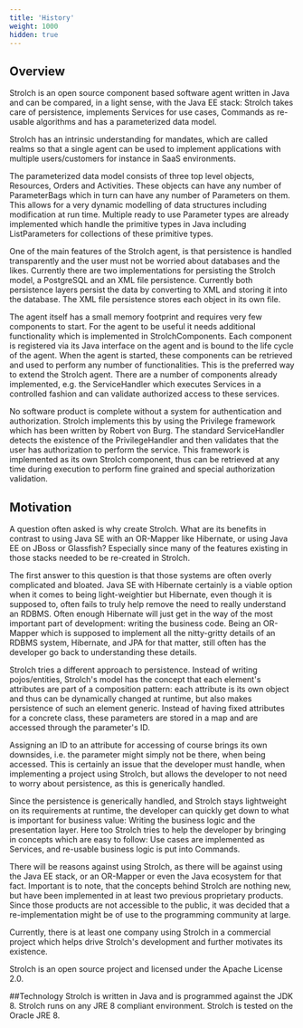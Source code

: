 ```yaml
---
title: 'History'
weight: 1000
hidden: true
---
```


## Overview
Strolch is an open source component based software agent written in Java and can be compared, in a light sense, with the Java EE stack: Strolch takes care of persistence, implements Services for use cases, Commands as re-usable algorithms and has a parameterized data model.

Strolch has an intrinsic understanding for mandates, which are called realms so that a single agent can be used to implement applications with multiple users/customers for instance in SaaS environments.

The parameterized data model consists of three top level objects, Resources, Orders and Activities. These objects can have any number of ParameterBags which in turn can have any number of Parameters on them. This allows for a very dynamic modelling of data structures including modification at run time. Multiple ready to use Parameter types are already implemented which handle the primitive types in Java including ListParameters for collections of these primitive types.

One of the main features of the Strolch agent, is that persistence is handled transparently and the user must not be worried about databases and the likes. Currently there are two implementations for persisting the Strolch model, a PostgreSQL and an XML file persistence. Currently both persistence layers persist the data by converting to XML and storing it into the database. The XML file persistence stores each object in its own file.

The agent itself has a small memory footprint and requires very few components to start. For the agent to be useful it needs additional functionality which is implemented in StrolchComponents. Each component is registered via its Java interface on the agent and is bound to the life cycle of the agent. When the agent is started, these components can be retrieved and used to perform any number of functionalities. This is the preferred way to extend the Strolch agent. There are a number of components already implemented, e.g. the ServiceHandler which executes Services in a controlled fashion and can validate authorized access to these services.

No software product is complete without a system for authentication and authorization. Strolch implements this by using the Privilege framework which has been written by Robert von Burg. The standard ServiceHandler detects the existence of the PrivilegeHandler and then validates that the user has authorization to perform the service. This framework is implemented as its own Strolch component, thus can be retrieved at any time during execution to perform fine grained and special authorization validation.

## Motivation
A question often asked is why create Strolch. What are its benefits in contrast to using Java SE with an OR-Mapper like Hibernate, or using Java EE on JBoss or Glassfish? Especially since many of the features existing in those stacks needed to be re-created in Strolch.

The first answer to this question is that those systems are often overly complicated and bloated. Java SE with Hibernate certainly is a viable option when it comes to being light-weightier but Hibernate, even though it is supposed to, often fails to truly help remove the need to really understand an RDBMS. Often enough Hibernate will just get in the way of the most important part of development: writing the business code. Being an OR-Mapper which is supposed to implement all the nitty-gritty details of an RDBMS system, Hibernate, and JPA for that matter, still often has the developer go back to understanding these details.

Strolch tries a different approach to persistence. Instead of writing pojos/entities, Strolch's model has the concept that each element's attributes are part of a composition pattern: each attribute is its own object and thus can be dynamically changed at runtime, but also makes persistence of such an element generic. Instead of having fixed attributes for a concrete class, these parameters are stored in a map and are accessed through the parameter's ID.

Assigning an ID to an attribute for accessing of course brings its own downsides, i.e. the parameter might simply not be there, when being accessed. This is certainly an issue that the developer must handle, when implementing a project using Strolch, but allows the developer to not need to worry about persistence, as this is generically handled.

Since the persistence is generically handled, and Strolch stays lightweight on its requirements at runtime, the developer can quickly get down to what is important for business value: Writing the business logic and the presentation layer. Here too Strolch tries to help the developer by bringing in concepts which are easy to follow: Use cases are implemented as Services, and re-usable business logic is put into Commands.

There will be reasons against using Strolch, as there will be against using the Java EE stack, or an OR-Mapper or even the Java ecosystem for that fact. Important is to note, that the concepts behind Strolch are nothing new, but have been implemented in at least two previous proprietary products. Since those products are not accessible to the public, it was decided that a re-implementation might be of use to the programming community at large.

Currently, there is at least one company using Strolch in a commercial project which helps drive Strolch's development and further motivates its existence.

Strolch is an open source project and licensed under the Apache License 2.0.

##Technology
Strolch is written in Java and is programmed against the JDK 8. Strolch runs on any JRE 8 compliant environment. Strolch is tested on the Oracle JRE 8.